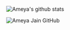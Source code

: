 ![Ameya's github stats](https://github-readme-stats.vercel.app/api?username=AmeyaJain-25&show_icons=true&theme=tokyonight)

![Ameya Jain GitHub](https://github-readme-streak-stats.herokuapp.com/?user=AmeyaJain-25)
